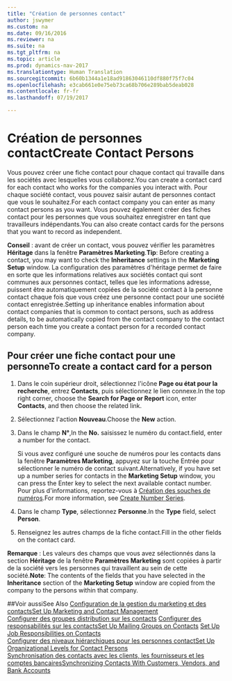 ```yaml
---
title: "Création de personnes contact"
author: jswymer
ms.custom: na
ms.date: 09/16/2016
ms.reviewer: na
ms.suite: na
ms.tgt_pltfrm: na
ms.topic: article
ms.prod: dynamics-nav-2017
ms.translationtype: Human Translation
ms.sourcegitcommit: 6b60b1344a1e18ad91863046110df880f75f7c04
ms.openlocfilehash: e3cab661e0e75eb73ca68b706e289bab5deab028
ms.contentlocale: fr-fr
ms.lasthandoff: 07/19/2017

---
```

# <a name="create-contact-persons"></a><span data-ttu-id="de8fb-102">Création de personnes contact</span><span class="sxs-lookup"><span data-stu-id="de8fb-102">Create Contact Persons</span></span>
<span data-ttu-id="de8fb-103">Vous pouvez créer une fiche contact pour chaque contact qui travaille dans les sociétés avec lesquelles vous collaborez.</span><span class="sxs-lookup"><span data-stu-id="de8fb-103">You can create a contact card for each contact who works for the companies you interact with.</span></span> <span data-ttu-id="de8fb-104">Pour chaque société contact, vous pouvez saisir autant de personnes contact que vous le souhaitez.</span><span class="sxs-lookup"><span data-stu-id="de8fb-104">For each contact company you can enter as many contact persons as you want.</span></span> <span data-ttu-id="de8fb-105">Vous pouvez également créer des fiches contact pour les personnes que vous souhaitez enregistrer en tant que travailleurs indépendants.</span><span class="sxs-lookup"><span data-stu-id="de8fb-105">You can also create contact cards for the persons that you want to record as independent.</span></span>

<span data-ttu-id="de8fb-106">**Conseil** : avant de créer un contact, vous pouvez vérifier les paramètres **Héritage** dans la fenêtre **Paramètres Marketing**.</span><span class="sxs-lookup"><span data-stu-id="de8fb-106">**Tip**: Before creating a contact, you may want to check the **Inheritance** settings in the **Marketing Setup** window.</span></span> <span data-ttu-id="de8fb-107">La configuration des paramètres d'héritage permet de faire en sorte que les informations relatives aux sociétés contact qui sont communes aux personnes contact, telles que les informations adresse, puissent être automatiquement copiées de la société contact à la personne contact chaque fois que vous créez une personne contact pour une société contact enregistrée.</span><span class="sxs-lookup"><span data-stu-id="de8fb-107">Setting up inheritance enables information about contact companies that is common to contact persons, such as address details, to be automatically copied from the contact company to the contact person each time you create a contact person for a recorded contact company.</span></span>

## <a name="to-create-a-contact-card-for-a-person"></a><span data-ttu-id="de8fb-108">Pour créer une fiche contact pour une personne</span><span class="sxs-lookup"><span data-stu-id="de8fb-108">To create a contact card for a person</span></span>
1. <span data-ttu-id="de8fb-109">Dans le coin supérieur droit, sélectionnez l'icône **Page ou état pour la recherche**, entrez **Contacts**, puis sélectionnez le lien connexe.</span><span class="sxs-lookup"><span data-stu-id="de8fb-109">In the top right corner, choose the **Search for Page or Report** icon, enter **Contacts**, and then choose the related link.</span></span>
2. <span data-ttu-id="de8fb-110">Sélectionnez l'action **Nouveau**.</span><span class="sxs-lookup"><span data-stu-id="de8fb-110">Choose the **New** action.</span></span>
3. <span data-ttu-id="de8fb-111">Dans le champ **N°**,</span><span class="sxs-lookup"><span data-stu-id="de8fb-111">In the **No.**</span></span> <span data-ttu-id="de8fb-112">saisissez le numéro du contact.</span><span class="sxs-lookup"><span data-stu-id="de8fb-112">field, enter a number for the contact.</span></span>

    <span data-ttu-id="de8fb-113">Si vous avez configuré une souche de numéros pour les contacts dans la fenêtre **Paramètres Marketing**, appuyez sur la touche Entrée pour sélectionner le numéro de contact suivant.</span><span class="sxs-lookup"><span data-stu-id="de8fb-113">Alternatively, if you have set up a number series for contacts in the **Marketing Setup** window, you can press the Enter key to select the next available contact number.</span></span> <span data-ttu-id="de8fb-114">Pour plus d'informations, reportez-vous à [Création des souches de numéros](ui-create-number-series.md).</span><span class="sxs-lookup"><span data-stu-id="de8fb-114">For more information, see [Create Number Series](ui-create-number-series.md).</span></span>
4. <span data-ttu-id="de8fb-115">Dans le champ **Type**, sélectionnez **Personne**.</span><span class="sxs-lookup"><span data-stu-id="de8fb-115">In the **Type** field, select **Person**.</span></span>
5. <span data-ttu-id="de8fb-116">Renseignez les autres champs de la fiche contact.</span><span class="sxs-lookup"><span data-stu-id="de8fb-116">Fill in the other fields on the contact card.</span></span>

<span data-ttu-id="de8fb-117">**Remarque** : Les valeurs des champs que vous avez sélectionnés dans la section **Héritage** de la fenêtre **Paramètres Marketing** sont copiées à partir de la société vers les personnes qui travaillent au sein de cette société.</span><span class="sxs-lookup"><span data-stu-id="de8fb-117">**Note**: The contents of the fields that you have selected in the **Inheritance** section of the **Marketing Setup** window are copied from the company to the persons within that company.</span></span>

##<a name="see-also"></a><span data-ttu-id="de8fb-118">Voir aussi</span><span class="sxs-lookup"><span data-stu-id="de8fb-118">See Also</span></span>
[<span data-ttu-id="de8fb-119">Configuration de la gestion du marketing et des contacts</span><span class="sxs-lookup"><span data-stu-id="de8fb-119">Set Up Marketing and Contact Management</span></span>](marketing-setup-marketing.md)  
<span data-ttu-id="de8fb-120">[Configurer des groupes distribution sur les contacts](marketing-mailing-groups.md#assign-mailing-groups-to-a-contact)
[Configurer des responsabilités sur les contacts](marketing-job-responsibilities.md)</span><span class="sxs-lookup"><span data-stu-id="de8fb-120">[Set Up Mailing Groups on Contacts](marketing-mailing-groups.md#assign-mailing-groups-to-a-contact)
[Set Up Job Responsibilities on Contacts](marketing-job-responsibilities.md)</span></span>  
[<span data-ttu-id="de8fb-121">Configurer des niveaux hiérarchiques pour les personnes contact</span><span class="sxs-lookup"><span data-stu-id="de8fb-121">Set Up Organizational Levels for Contact Persons</span></span>](marketing-organizational-levels.md)  
[<span data-ttu-id="de8fb-122">Synchronisation des contacts avec les clients, les fournisseurs et les comptes bancaires</span><span class="sxs-lookup"><span data-stu-id="de8fb-122">Synchronizing Contacts With Customers, Vendors, and Bank Accounts</span></span>](marketing-synchronize-contacts-customers-vendors-bank-accounts.md)  

